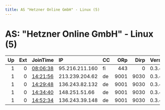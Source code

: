 ```yaml
---
title: AS "Hetzner Online GmbH" - Linux (5)
---
```


# AS: "Hetzner Online GmbH" - Linux (5)

|   Up |   Ext | JoinTime                                                                                            | IP             | CC   |   ORp |   Dirp | Version   | Contact            | Nickname   |   eFamMembers |
|-----:|------:|:----------------------------------------------------------------------------------------------------|:---------------|:-----|------:|-------:|:----------|:-------------------|:-----------|--------------:|
|    1 |     0 | [08:06:38](https://metrics.torproject.org/rs.html#details/457C149F2AE51E6DADB52B8BFEFAF3C0E3E7258D) | 95.216.211.160 | fi   |   443 |      0 | 0.3.4.9   | slalix@hotmail.com | slalix     |             1 |
|    1 |     0 | [14:21:56](https://metrics.torproject.org/rs.html#details/134DED8B9FC5EEFD61AEF65659CF4AF0AA7FBCB5) | 213.239.204.62 | de   |  9001 |   9030 | 0.3.4.9   | None               | Unnamed    |             1 |
|    1 |     0 | [14:29:48](https://metrics.torproject.org/rs.html#details/EE88A2D07CEE982AE0F2B82F7599D857262A880C) | 136.243.82.132 | de   |  9001 |   9030 | 0.3.4.9   | None               | Unnamed    |             1 |
|    1 |     0 | [14:34:40](https://metrics.torproject.org/rs.html#details/2E23B75B9D9AB7B86D1D5AB1C9B6B30BA0E84E3E) | 148.251.51.66  | de   |  9001 |   9030 | 0.3.4.9   | None               | Unnamed    |             1 |
|    1 |     0 | [14:52:34](https://metrics.torproject.org/rs.html#details/CB6115D071E8DE107D560D9ADE4D9E4C1B554A03) | 136.243.39.148 | de   |  9001 |   9030 | 0.3.4.9   | None               | Unnamed    |             1 |
